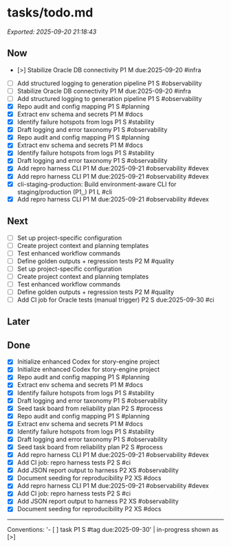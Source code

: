 # tasks/todo.md

_Exported: 2025-09-20 21:18:43_

## Now
- [>] Stabilize Oracle DB connectivity P1 M due:2025-09-20 #infra  <!-- id:stabilize-oracle-db-connectivity -->
- [ ] Add structured logging to generation pipeline P1 S #observability  <!-- id:add-structured-logging-to-generation-pipeline -->
- [ ] Stabilize Oracle DB connectivity  <!-- id:stabilize-oracle-db-connectivity --> P1 M due:2025-09-20 #infra  <!-- id:stabilize-oracle-db-connectivity----idstabilize-oracle-db-conne -->
- [ ] Add structured logging to generation pipeline  <!-- id:add-structured-logging-to-generation-pipeline --> P1 S #observability  <!-- id:add-structured-logging-to-generation-pipeline----idadd-structur -->
- [x] Repo audit and config mapping P1 S #planning  <!-- id:repo-audit-and-config-mapping -->
- [x] Extract env schema and secrets P1 M #docs  <!-- id:extract-env-schema-and-secrets -->
- [x] Identify failure hotspots from logs P1 S #stability  <!-- id:identify-failure-hotspots-from-logs -->
- [x] Draft logging and error taxonomy P1 S #observability  <!-- id:draft-logging-and-error-taxonomy -->
- [x] Repo audit and config mapping  <!-- id:repo-audit-and-config-mapping --> P1 S #planning  <!-- id:repo-audit-and-config-mapping----idrepo-audit-and-config-mappin -->
- [x] Extract env schema and secrets  <!-- id:extract-env-schema-and-secrets --> P1 M #docs  <!-- id:extract-env-schema-and-secrets----idextract-env-schema-and-secr -->
- [x] Identify failure hotspots from logs  <!-- id:identify-failure-hotspots-from-logs --> P1 S #stability  <!-- id:identify-failure-hotspots-from-logs----ididentify-failure-hotsp -->
- [x] Draft logging and error taxonomy  <!-- id:draft-logging-and-error-taxonomy --> P1 S #observability  <!-- id:draft-logging-and-error-taxonomy----iddraft-logging-and-error-t -->
- [x] Add repro harness CLI P1 M due:2025-09-21 #observability #devex  <!-- id:add-repro-harness-cli -->
- [x] Add repro harness CLI  <!-- id:add-repro-harness-cli --> P1 M due:2025-09-21 #observability #devex  <!-- id:add-repro-harness-cli----idadd-repro-harness-cli -->
- [x] cli-staging-production: Build environment-aware CLI for staging/production (P1,,) P1 L #cli  <!-- id:cli-staging-production-build-environment-aware-cli-for-stagingpr -->
- [x] Add repro harness CLI  <!-- id:add-repro-harness-cli -->  <!-- id:add-repro-harness-cli----idadd-repro-harness-cli --> P1 M due:2025-09-21 #observability #devex  <!-- id:add-repro-harness-cli----idadd-repro-harness-cli-------idadd-r -->

## Next
- [ ] Set up project-specific configuration  <!-- id:set-up-project-specific-configuration -->
- [ ] Create project context and planning templates  <!-- id:create-project-context-and-planning-templates -->
- [ ] Test enhanced workflow commands  <!-- id:test-enhanced-workflow-commands -->
- [ ] Define golden outputs + regression tests P2 M #quality  <!-- id:define-golden-outputs-regression-tests -->
- [ ] Set up project-specific configuration  <!-- id:set-up-project-specific-configuration -->  <!-- id:set-up-project-specific-configuration----idset-up-project-speci -->
- [ ] Create project context and planning templates  <!-- id:create-project-context-and-planning-templates -->  <!-- id:create-project-context-and-planning-templates----idcreate-proje -->
- [ ] Test enhanced workflow commands  <!-- id:test-enhanced-workflow-commands -->  <!-- id:test-enhanced-workflow-commands----idtest-enhanced-workflow-com -->
- [ ] Define golden outputs + regression tests  <!-- id:define-golden-outputs-regression-tests --> P2 M #quality  <!-- id:define-golden-outputs-regression-tests----iddefine-golden-outp -->
- [ ] Add CI job for Oracle tests (manual trigger)  <!-- id:add-ci-job-for-oracle-tests --> P2 S due:2025-09-30 #ci  <!-- id:add-ci-job-for-oracle-tests-manual-trigger----idadd-ci-job-for -->

## Later

## Done
- [x] Initialize enhanced Codex for story-engine project  <!-- id:initialize-enhanced-codex-for-story-engine-project -->
- [x] Initialize enhanced Codex for story-engine project  <!-- id:initialize-enhanced-codex-for-story-engine-project -->  <!-- id:initialize-enhanced-codex-for-story-engine-project----idinitial -->
- [x] Repo audit and config mapping P1 S #planning  <!-- id:repo-audit-and-config-mapping -->
- [x] Extract env schema and secrets P1 M #docs  <!-- id:extract-env-schema-and-secrets -->
- [x] Identify failure hotspots from logs P1 S #stability  <!-- id:identify-failure-hotspots-from-logs -->
- [x] Draft logging and error taxonomy P1 S #observability  <!-- id:draft-logging-and-error-taxonomy -->
- [x] Seed task board from reliability plan P2 S #process  <!-- id:seed-task-board-from-reliability-plan -->
- [x] Repo audit and config mapping  <!-- id:repo-audit-and-config-mapping --> P1 S #planning  <!-- id:repo-audit-and-config-mapping----idrepo-audit-and-config-mappin -->
- [x] Extract env schema and secrets  <!-- id:extract-env-schema-and-secrets --> P1 M #docs  <!-- id:extract-env-schema-and-secrets----idextract-env-schema-and-secr -->
- [x] Identify failure hotspots from logs  <!-- id:identify-failure-hotspots-from-logs --> P1 S #stability  <!-- id:identify-failure-hotspots-from-logs----ididentify-failure-hotsp -->
- [x] Draft logging and error taxonomy  <!-- id:draft-logging-and-error-taxonomy --> P1 S #observability  <!-- id:draft-logging-and-error-taxonomy----iddraft-logging-and-error-t -->
- [x] Seed task board from reliability plan  <!-- id:seed-task-board-from-reliability-plan --> P2 S #process  <!-- id:seed-task-board-from-reliability-plan----idseed-task-board-from -->
- [x] Add repro harness CLI P1 M due:2025-09-21 #observability #devex  <!-- id:add-repro-harness-cli -->
- [x] Add CI job: repro harness tests P2 S #ci  <!-- id:add-ci-job-repro-harness-tests -->
- [x] Add JSON report output to harness P2 XS #observability  <!-- id:add-json-report-output-to-harness -->
- [x] Document seeding for reproducibility P2 XS #docs  <!-- id:document-seeding-for-reproducibility -->
- [x] Add repro harness CLI  <!-- id:add-repro-harness-cli --> P1 M due:2025-09-21 #observability #devex  <!-- id:add-repro-harness-cli----idadd-repro-harness-cli -->
- [x] Add CI job: repro harness tests  <!-- id:add-ci-job-repro-harness-tests --> P2 S #ci  <!-- id:add-ci-job-repro-harness-tests----idadd-ci-job-repro-harness-te -->
- [x] Add JSON report output to harness  <!-- id:add-json-report-output-to-harness --> P2 XS #observability  <!-- id:add-json-report-output-to-harness----idadd-json-report-output-t -->
- [x] Document seeding for reproducibility  <!-- id:document-seeding-for-reproducibility --> P2 XS #docs  <!-- id:document-seeding-for-reproducibility----iddocument-seeding-for -->

---
Conventions: '- [ ] task P1 S #tag due:2025-09-30' | in-progress shown as [>]
